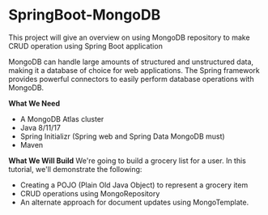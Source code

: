# SpringBoot-MongoDB
This project will give an overview on using MongoDB repository to make CRUD operation using Spring Boot application

MongoDB can handle large amounts of structured and unstructured data, making it a database of choice for web applications. The Spring framework provides powerful connectors to easily perform database operations with MongoDB.

**What We Need**
* A MongoDB Atlas cluster
* Java 8/11/17
* Spring Initializr (Spring web and Spring Data MongoDB must)
* Maven


**What We Will Build**
We're going to build a grocery list for a user. In this tutorial, we'll demonstrate the following:

* Creating a POJO (Plain Old Java Object) to represent a grocery item
* CRUD operations using MongoRepository
* An alternate approach for document updates using MongoTemplate.
